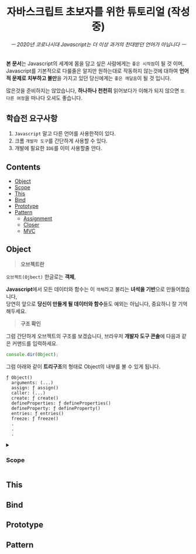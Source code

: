 <div align="center">
  <h1>자바스크립트 초보자를 위한 튜토리얼 (작성중)</h1>
  <h6>ㅡ 2020년 코로나시대 Javascript는 더 이상 과거의 천대받던 언어가 아닙니다 ㅡ</h6>
</div>

**본 문서**는 Javascript의 세계에 몸을 담고 싶은 사람에게는 `좋은 시작점`이 될 것 이며, Javascript를 기본적으로 다룰줄은 알지만 원하는대로 작동하지 않는것에 대하여 **언어적 문제로 치부하고 불만**을 가지고 있던 당신에게는 `좋은 깨달음`이 될 것 입니다.<br>

많은것을 준비하지는 않았습니다, **하나하나 천천히** 읽어보다가 이해가 되지 않으면 `또 다른 여정`을 떠나다 오셔도 좋습니다.

## 학습전 요구사항

1. `Javascript` 말고 다른 언어를 사용한적이 있다.
2. 크롬 `개발자 도구`를 간단하게 사용할 수 있다.
3. 개발에 필요한 `IDE`를 이미 사용할줄 안다.

## Contents

- [Object](#Object)
- [Scope](#Scope)
- [This](#This)
- [Bind](#Bind)
- [Prototype](#Prototype)
- [Pattern](#Pattern)
  - [Assignment](#Assignment)
  - [Closer](#Pattern)
  - [MVC](#MVC)

## Object

> **오브젝트란**

`오브젝트(Ojbect)` 한글로는 **객체**,

**Javascript**에서 모든 데이터와 함수는 이 `객체`라고 불리는 **녀석을 기반**으로 만들어졌습니다,<br>
당연히 앞으로 **당신이 만들게 될 데이터와 함수**들도 예외는 아닙니다, 중요하니 잘 기억해두세요.

> **구조 확인**

그럼 간단하게 오브젝트의 구조를 보겠습니다, 브라우저 **개발자 도구 콘솔**에 다음과 같은 커맨드를 입력하세요.

```Javascript
console.dir(Object);
```

그럼 아래와 같이 **트리구조**의 형태로 Object의 내부를 볼 수 있게 됩니다.

```
ƒ Object()
  arguments: (...)
  assign: ƒ assign()
  caller: (...)
  create: ƒ create()
  defineProperties: ƒ defineProperties()
  defineProperty: ƒ defineProperty()
  entries: ƒ entries()
  freeze: ƒ freeze()
  .
  .
  .
```

<details>
<summary>

### Scope

</summary>

> **스코프란**

`스코프`는 변수가 접근할 수 있는 **유효 영역**이며, `자바스크립트`는 스코프를 **함수**로 나눌수 있습니다.<br>
또한 스코프는 크게 **전역과 지역**으로 나눌수 있는데 **Strict 모드**가 아닐 경우에 전역은 `Window` 객체를 가르킵니다.

> **예제로 익히기**

이곳에 다양한 `스코프`의 흐름을 익힐 수 있는 **예제**들을 준비하였습니다,<br>
하나하나 코드를 읽어보며 **어떤 값**이 나올지 판단해보세요. *( Strict 모드 기준 아님 )*

**(1). 전역과 지역**
```Javascript
var dollar = "1";

(function Func(){
	var dollar = "2";
	console.log(dollar);
})();
```

**(2). 전역과 파라미터**
```Javascript
var dollar = "1";

(function Func(dollar){
	console.log(dollar);
})("2");
```

**(3). 전역과 객체**
```Javascript
var dollar = "1";

({
	dollar : "2",
	Func : function(){
		console.log(dollar);
	}
}).Func();
```

</details>

## This
## Bind
## Prototype
## Pattern
